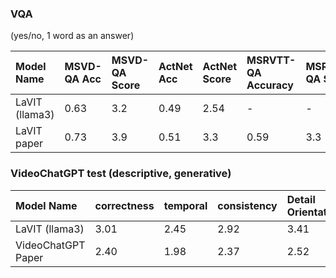 
### VQA 

(yes/no, 1 word as an answer) 

|Model Name|MSVD-QA Acc|MSVD-QA Score|ActNet Acc|ActNet Score|MSRVTT-QA Accuracy| MSRVTT-QA Score|
|:---------|:--------|:---------|:--------|:---------|:--------|:--------|
|LaVIT (llama3)| 0.63 | 3.2 | 0.49 |2.54| - | - 
|LaVIT paper| 0.73 | 3.9 | 0.51 |3.3| 0.59 | 3.3 


### VideoChatGPT test (descriptive, generative) 
|Model Name| correctness | temporal | consistency | Detail Orientation | Contextual Understanding
|:---------|:--------|:---------|:--------|:---------|:--------
|LaVIT (llama3)| 3.01 | 2.45 | 2.92 | 3.41 |3.48
|VideoChatGPT Paper | 2.40 | 1.98 | 2.37 | 2.52 |2.62


